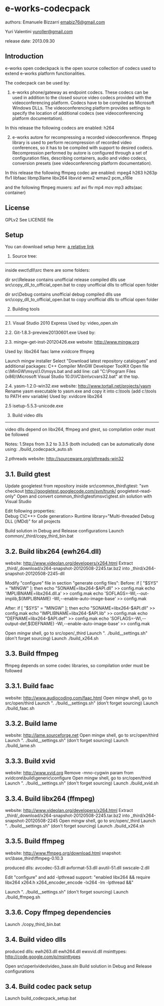e-works-codecpack
=================

authors:
Emanuele Bizzarri <emabiz76@gmail.com>

Yuri Valentini <yuroller@gmail.com>

release date: 2013.09.30


Introduction
------------
e-works open codeckpack is the open source collection of codecs used to extend e-works platform functionalities.

The codecpack can be used by:
1. e-works phone/gateway as endpoint codecs. These codecs can be used in addition to the closed source video codecs provided with the videoconferencing platform.
Codecs have to be compiled as Microsoft Windows DLLs. The videoconferencing platform provides settings to specify the location of additional codecs (see videoconferencing platform documentation).

In this release the following codecs are enabled:
h264

2. e-works autore for recompressing a recorded videoconference.
ffmpeg library is used to perform recompression of recorded video conferences, so it has to be compiled with support to desired codecs.
Recompression performed by autore is configured through a set of configuration files, describing containers, audio and video codecs, conversion presets (see videoconferencing platform documentation).

In this release the following ffmpeg codec are enabled:
mpeg4
h263
h263p
flv1
libfaac
libmp3lame
libx264
libxvid
wmv2
wmav2
pcm_s16le

and the following ffmpeg muxers:
asf
avi
flv
mp4
mov
mp3
adts(aac container)


License
--------------------------
GPLv2
See LICENSE file

Setup
--------------------------
You can download setup here:
[a relative link](open/opencodecpack_setup.exe)


1. Source tree:
--------------------------
inside ewct\dll\src there are some folders:

dir src\Release contains unofficial release compiled dlls
use src\copy_dll_to_official_open.bat to copy unofficial dlls to official open folder

dir src\Debug contains unofficial debug compiled dlls
use src\copy_dll_to_official_open.bat to copy unofficial dlls to official open folder



2. Building tools
--------------------------
2.1. Visual Studio 2010 Express
Used by:
video_open.sln


2.2. Git-1.8.3-preview20130601.exe
Used by:


2.3. mingw-get-inst-20120426.exe
website: http://www.mingw.org

Used by:
libx264
faac
lame
xvidcore
ffmpeg

Launch mingw installer
Select "Download latest repository catalogues" and additional packages:
    C++ Compiler
    MinGW Developer ToolKit
Open file c:\MinGW\msys\1.0\msys.bat and add line:
    call "C:\Program Files (x86)\Microsoft Visual Studio 10.0\VC\bin\vcvars32.bat"
at the top.


2.4. yasm-1.2.0-win32.exe
website: http://www.tortall.net/projects/yasm
Rename yasm executable to yasm.exe and copy it into c:\tools (add c:\tools to PATH env variable)
Used by:
xvidcore
libx264


2.5 isetup-5.5.3-unicode.exe


3. Build video dlls
--------------------------
video dlls depend on libx264, ffmpeg and gtest, so compilation order must be followed

Notes:
1.Steps from 3.2 to 3.3.5 (both included) can be automatically done using:
./build_codecpack_auto.sh

2.pthreads website: http://sourceware.org/pthreads-win32


3.1. Build gtest
--------------------------
Update googletest from repository inside src\common\_third\gtest:
    "svn checkout http://googletest.googlecode.com/svn/trunk/ googletest-read-only"
Open and convert common\_third\gtest\msvc\gtest.sln solution with Visual Studio

Edit following properties:   
   Debug
     C\C++> Code generation> Runtime library="Multi-threaded Debug DLL (/MDd)" for all projects        
   
Build solution in Debug and Release configurations
Launch common/_third/copy_third_bin.bat


3.2. Build libx264 (ewh264.dll)
--------------------------
website: http://www.videolan.org/developers/x264.html
Extract _third/_download/x264-snapshot-20120508-2245.tar.bz2 into _third/x264-snapshot-20120508-2245-dll

Modify "configure" file in section "generate config files":
Before:
if [ "$SYS" = "MINGW" ]; then
        echo "SONAME=libx264-$API.dll" >> config.mak
        echo 'IMPLIBNAME=libx264.dll.a' >> config.mak
        echo 'SOFLAGS=-Wl,--out-implib,$(IMPLIBNAME) -Wl,--enable-auto-image-base' >> config.mak
        
After:
if [ "$SYS" = "MINGW" ]; then
        echo "SONAME=libx264-$API.dll" >> config.mak
        echo "IMPLIBNAME=libx264-$API.lib" >> config.mak
        echo "DEFNAME=libx264-$API.def" >> config.mak
        echo 'SOFLAGS=-Wl,--output-def,$(DEFNAME) -Wl,--enable-auto-image-base' >> config.mak

Open mingw shell, go to src/open/_third
Launch ". ./build__settings.sh" (don't forget sourcing)
Launch ./build_x264.sh


3.3. Build ffmpeg
--------------------------
ffmpeg depends on some codec libraries, so compilation order must be followed


3.3.1. Build faac
--------------------------
website: http://www.audiocoding.com/faac.html
Open mingw shell, go to src/open/third
Launch ". ./build__settings.sh" (don't forget sourcing)
Launch ./build_faac.sh


3.3.2. Build lame
--------------------------
website: http://lame.sourceforge.net
Open mingw shell, go to src/open/third
Launch ". ./build__settings.sh" (don't forget sourcing)
Launch ./build_lame.sh


3.3.3. Build xvid
--------------------------
website: http://www.xvid.org
Remove -mno-cygwin param from xvidcore\build\generic\configure
Open mingw shell, go to src/open/third
Launch ". ./build__settings.sh" (don't forget sourcing)
Launch ./build_xvid.sh


3.3.4. Build libx264 (ffmpeg)
--------------------------
website: http://www.videolan.org/developers/x264.html
Extract _third/_download/x264-snapshot-20120508-2245.tar.bz2 into _third/x264-snapshot-20120508-2245
Open mingw shell, go to src/open/_third
Launch ". ./build__settings.sh" (don't forget sourcing)
Launch ./build_x264.sh


3.3.5. Build ffmpeg
--------------------------
website: http://www.ffmpeg.org/download.html
snapshot: src\base\_third\ffmpeg-0.10.3

produced dlls:
avcodec-53.dll
avformat-53.dll
avutil-51.dll
swscale-2.dll


Edit "configure" and add -lpthread support:
  "enabled libx264    && require  libx264 x264.h x264_encoder_encode -lx264 -lm -lpthread &&"

Launch ". ./build__settings.sh" (don't forget sourcing)
Launch ./build_ffmpeg.sh


3.3.6. Copy ffmpeg dependencies
--------------------------
Launch ./copy_third_bin.bat


3.4. Build video dlls
--------------------------
produced dlls:
ewh263.dll
ewh264.dll
ewxvid.dll
msinttypes: http://code.google.com/p/msinttypes

Open src\open\video\video_base.sln
Build solution in Debug and Release configurations

3.4. Build codec pack setup
--------------------------
Launch build_codecpack_setup.bat


